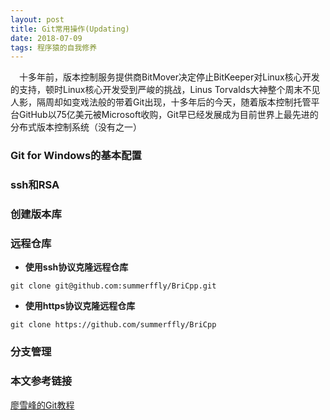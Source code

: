 ```yaml
---
layout: post
title: Git常用操作(Updating)
date: 2018-07-09
tags: 程序猿的自我修养
---
```


　十多年前，版本控制服务提供商BitMover决定停止BitKeeper对Linux核心开发的支持，顿时Linux核心开发受到严峻的挑战，Linus Torvalds大神整个周末不见人影，隔周却如变戏法般的带着Git出现，十多年后的今天，随着版本控制托管平台GitHub以75亿美元被Microsoft收购，Git早已经发展成为目前世界上最先进的分布式版本控制系统（没有之一）

### Git for Windows的基本配置

### ssh和RSA

### 创建版本库

### 远程仓库

- **使用ssh协议克隆远程仓库**

```
git clone git@github.com:summerffly/BriCpp.git
```

- **使用https协议克隆远程仓库**

```
git clone https://github.com/summerffly/BriCpp
```

### 分支管理



### 本文参考链接

[廖雪峰的Git教程](https://www.liaoxuefeng.com/wiki/0013739516305929606dd18361248578c67b8067c8c017b000)


